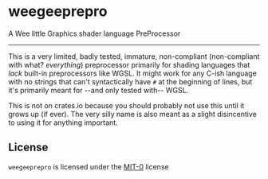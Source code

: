 # weegeeprepro

A Wee little Graphics shader language PreProcessor

---

This is a very limited, badly tested, immature, non-compliant (non-compliant
with what? *everything*) preprocessor primarily for shading languages that
*lack* built-in preprocessors like WGSL. It might work for any C-ish language
with no strings that can't syntactically have `#` at the beginning of lines, but
it's primarily meant for --and only tested with-- WGSL.

This is not on crates.io because you should probably not use this until it grows
up (if ever). The very silly name is also meant as a slight disincentive to
using it for anything important.

## License ##
 
`weegeeprepro` is licensed under the [MIT-0](LICENSE) license
